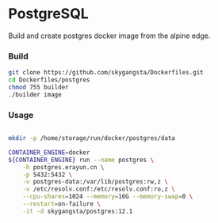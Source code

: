 # PostgreSQL

Build and create postgres docker image from the alpine edge.

### Build

```sh
git clone https://github.com/skygangsta/Dockerfiles.git
cd Dockerfiles/postgres
chmod 755 builder
./builder image
```

### Usage

```sh

mkdir -p /home/storage/run/docker/postgres/data

CONTAINER_ENGINE=docker
${CONTAINER_ENGINE} run --name postgres \
    -h postgres.erayun.cn \
    -p 5432:5432 \
    -v postgres-data:/var/lib/postgres:rw,z \
    -v /etc/resolv.conf:/etc/resolv.conf:ro,z \
    --cpu-shares=1024 --memory=16G --memory-swap=0 \
    --restart=on-failure \
    -it -d skygangsta/postgres:12.1

```

